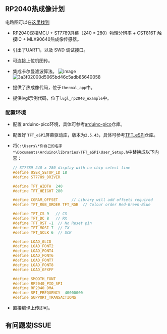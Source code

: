 ## RP2040热成像计划

电路图可以在[这里找到](https://oshwhub.com/umekoko/re-cheng-xiang_copy)

- RP2040双核MCU + ST7789屏幕（240 * 280）物理分辨率 + CST816T 触摸IC + MLX90640热成像传感器。
- 引出了UART1，以及 SWD 调试接口。
- 可连接上位机图传。
- 集成卡尔曼滤波算法。
![image](https://github.com/user-attachments/assets/fe6f153e-51b8-4891-8e94-cc8b2bdb17b4)
![3a3f02000d5065bd46c5adb85640058](https://github.com/user-attachments/assets/5373e2d0-d3f9-4648-afc6-5e263d305e0c)

- 提供了热成像代码，位于`thermal_app`中。
- 提供lvgl示例代码，位于`lvgl_rp2040_example`中。
### 配置环境
- 配置 arduino-pico环境，具体可参考[arduino-pico](https://github.com/earlephilhower/arduino-pico/tree/master)仓库。
- 配置好 `TFT_eSPI`屏幕驱动库，版本为`2.5.43`，具体可参考[TFT_eSPI](https://github.com/Bodmer/TFT_eSPI/tree/master)仓库。
- 将`C:\Users\*你自己的名字*\Documents\Arduino\libraries\TFT_eSPI\User_Setup.h`中替换成以下内容：

    ```C
    // ST7789 240 x 280 display with no chip select line
    #define USER_SETUP_ID 18
    #define ST7789_DRIVER 

    #define TFT_WIDTH  240
    #define TFT_HEIGHT 280

    #define CGRAM_OFFSET      // Library will add offsets required
    #define TFT_RGB_ORDER TFT_RGB  // Colour order Red-Green-Blue

    #define TFT_CS 9   // CS
    #define TFT_DC 8   // RX
    #define TFT_RST -1  // No Reset pin
    #define TFT_MOSI 7  // TX
    #define TFT_SCLK 6  // SCK

    #define LOAD_GLCD   
    #define LOAD_FONT2  
    #define LOAD_FONT4 
    #define LOAD_FONT6  
    #define LOAD_FONT7  
    #define LOAD_FONT8  
    #define LOAD_GFXFF  

    #define SMOOTH_FONT
    #define RP2040_PIO_SPI
    #define RP2040_DMA
    #define SPI_FREQUENCY  40000000
    #define SUPPORT_TRANSACTIONS
    ```
- 直接编译上传即可。

## 有问题发ISSUE
